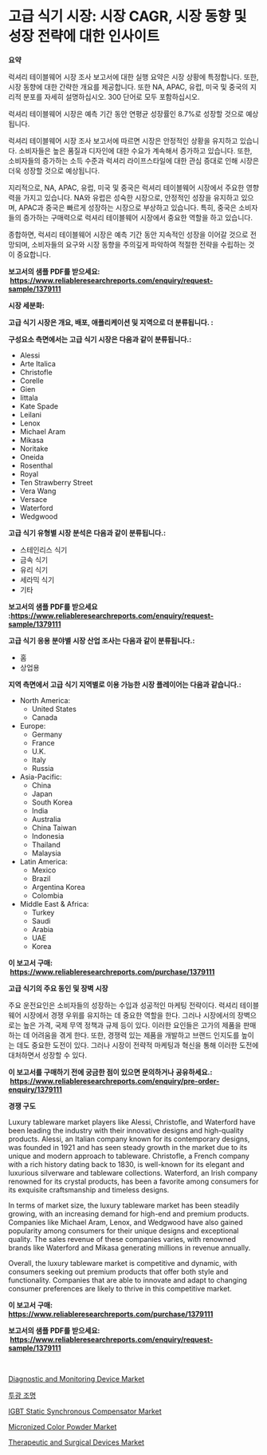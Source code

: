 <p><h1>고급 식기 시장: 시장 CAGR, 시장 동향 및 성장 전략에 대한 인사이트</h1></p><p><strong>요약</strong></p>
<p><p>럭셔리 테이블웨어 시장 조사 보고서에 대한 실행 요약은 시장 상황에 특정합니다. 또한, 시장 동향에 대한 간략한 개요를 제공합니다. 또한 NA, APAC, 유럽, 미국 및 중국의 지리적 분포를 자세히 설명하십시오. 300 단어로 모두 포함하십시오.</p><p>럭셔리 테이블웨어 시장은 예측 기간 동안 연평균 성장률인 8.7%로 성장할 것으로 예상됩니다.</p><p>럭셔리 테이블웨어 시장 조사 보고서에 따르면 시장은 안정적인 상황을 유지하고 있습니다. 소비자들은 높은 품질과 디자인에 대한 수요가 계속해서 증가하고 있습니다. 또한, 소비자들의 증가하는 소득 수준과 럭셔리 라이프스타일에 대한 관심 증대로 인해 시장은 더욱 성장할 것으로 예상됩니다.</p><p>지리적으로, NA, APAC, 유럽, 미국 및 중국은 럭셔리 테이블웨어 시장에서 주요한 영향력을 가지고 있습니다. NA와 유럽은 성숙한 시장으로, 안정적인 성장을 유지하고 있으며, APAC과 중국은 빠르게 성장하는 시장으로 부상하고 있습니다. 특히, 중국은 소비자들의 증가하는 구매력으로 럭셔리 테이블웨어 시장에서 중요한 역할을 하고 있습니다.</p><p>종합하면, 럭셔리 테이블웨어 시장은 예측 기간 동안 지속적인 성장을 이어갈 것으로 전망되며, 소비자들의 요구와 시장 동향을 주의깊게 파악하여 적절한 전략을 수립하는 것이 중요합니다.</p></p>
<p><strong>보고서의 샘플 PDF를 받으세요: &nbsp;<a href="https://www.reliableresearchreports.com/enquiry/request-sample/1379111">https://www.reliableresearchreports.com/enquiry/request-sample/1379111</a></strong></p>
<p><strong>시장 세분화:</strong></p>
<p><strong> 고급 식기 시장은 개요, 배포, 애플리케이션 및 지역으로 더 분류됩니다. :</strong></p>
<p><strong>구성요소 측면에서는 고급 식기 시장은 다음과 같이 분류됩니다.:</strong></p>
<p><ul><li>Alessi</li><li>Arte Italica</li><li>Christofle</li><li>Corelle</li><li>Gien</li><li>Iittala</li><li>Kate Spade</li><li>Leilani</li><li>Lenox</li><li>Michael Aram</li><li>Mikasa</li><li>Noritake</li><li>Oneida</li><li>Rosenthal</li><li>Royal</li><li>Ten Strawberry Street</li><li>Vera Wang</li><li>Versace</li><li>Waterford</li><li>Wedgwood</li></ul></p>
<p><strong> 고급 식기 유형별 시장 분석은 다음과 같이 분류됩니다.:</strong></p>
<p><ul><li>스테인리스 식기</li><li>금속 식기</li><li>유리 식기</li><li>세라믹 식기</li><li>기타</li></ul></p>
<p><strong>보고서의 샘플 PDF를 받으세요 :<a href="https://www.reliableresearchreports.com/enquiry/request-sample/1379111">https://www.reliableresearchreports.com/enquiry/request-sample/1379111</a></strong></p>
<p><strong> 고급 식기 응용 분야별 시장 산업 조사는 다음과 같이 분류됩니다.:</strong></p>
<p><ul><li>홈</li><li>상업용</li></ul></p>
<p><strong>지역 측면에서 고급 식기 지역별로 이용 가능한 시장 플레이어는 다음과 같습니다.:</strong></p>
<p><ul>
    <li>
        North America:
        <ul>
            <li>United States</li>
            <li>Canada</li>
        </ul>
    </li>
    <li>
        Europe:
        <ul>
            <li>Germany</li>
            <li>France</li>
            <li>U.K.</li>
            <li>Italy</li>
            <li>Russia</li>
        </ul>
    </li>
    <li>
        Asia-Pacific:
        <ul>
            <li>China</li>
            <li>Japan</li>
            <li>South Korea</li>
            <li>India</li>
            <li>Australia</li>
            <li>China Taiwan</li>
            <li>Indonesia</li>
            <li>Thailand</li>
            <li>Malaysia</li>
        </ul>
    </li>
    <li>
        Latin America:
        <ul>
            <li>Mexico</li>
            <li>Brazil</li>
            <li>Argentina Korea</li>
            <li>Colombia</li>
        </ul>
    </li>
    <li>
        Middle East & Africa:
        <ul>
            <li>Turkey</li>
            <li>Saudi</li>
            <li>Arabia</li>
            <li>UAE</li>
            <li>Korea</li>
        </ul>
    </li>
    </ul></p>
<p><strong>이 보고서 구매: &nbsp;<a href="https://www.reliableresearchreports.com/purchase/1379111">https://www.reliableresearchreports.com/purchase/1379111</a></strong></p>
<p><strong>고급 식기의 주요 동인 및 장벽 시장</strong></p>
<p><p>주요 운전요인은 소비자들의 성장하는 수입과 성공적인 마케팅 전략이다. 럭셔리 테이블웨어 시장에서 경쟁 우위를 유지하는 데 중요한 역할을 한다. 그러나 시장에서의 장벽으로는 높은 가격, 국제 무역 정책과 규제 등이 있다. 이러한 요인들은 고가의 제품을 판매하는 데 어려움을 겪게 한다. 또한, 경쟁력 있는 제품을 개발하고 브랜드 인지도를 높이는 데도 중요한 도전이 있다. 그러나 시장이 전략적 마케팅과 혁신을 통해 이러한 도전에 대처하면서 성장할 수 있다.</p></p>
<p><strong>이 보고서를 구매하기 전에 궁금한 점이 있으면 문의하거나 공유하세요.: &nbsp;<a href="https://www.reliableresearchreports.com/enquiry/pre-order-enquiry/1379111">https://www.reliableresearchreports.com/enquiry/pre-order-enquiry/1379111</a></strong></p>
<p><strong>경쟁 구도</strong></p>
<p><p>Luxury tableware market players like Alessi, Christofle, and Waterford have been leading the industry with their innovative designs and high-quality products. Alessi, an Italian company known for its contemporary designs, was founded in 1921 and has seen steady growth in the market due to its unique and modern approach to tableware. Christofle, a French company with a rich history dating back to 1830, is well-known for its elegant and luxurious silverware and tableware collections. Waterford, an Irish company renowned for its crystal products, has been a favorite among consumers for its exquisite craftsmanship and timeless designs.</p><p>In terms of market size, the luxury tableware market has been steadily growing, with an increasing demand for high-end and premium products. Companies like Michael Aram, Lenox, and Wedgwood have also gained popularity among consumers for their unique designs and exceptional quality. The sales revenue of these companies varies, with renowned brands like Waterford and Mikasa generating millions in revenue annually.</p><p>Overall, the luxury tableware market is competitive and dynamic, with consumers seeking out premium products that offer both style and functionality. Companies that are able to innovate and adapt to changing consumer preferences are likely to thrive in this competitive market.</p></p>
<p><strong>이 보고서 구매: &nbsp; <a href="https://www.reliableresearchreports.com/purchase/1379111">https://www.reliableresearchreports.com/purchase/1379111</a></strong></p>
<p><strong>보고서의 샘플 PDF를 받으세요: &nbsp;<a href="https://www.reliableresearchreports.com/enquiry/request-sample/1379111">https://www.reliableresearchreports.com/enquiry/request-sample/1379111</a></strong><strong></strong></p>
<p>&nbsp;</p>
<p><p><a href="https://issuu.com/reportprime-2/docs/diagnostic-and-monitoring-device-market-size-2030.">Diagnostic and Monitoring Device Market</a></p><p><a href="https://github.com/hxzi07639916/Market-Research-Report-List-1/blob/main/55924951007.md">투광 조명</a></p><p><a href="https://woozy-pyroraptor-a1f.notion.site/IGBT-Static-Synchronous-Compensator-Market-Size-Share-Trends-Analysis-Report-By-Application-Regi-c35a9abb70ce499383ac79d7918e3df4">IGBT Static Synchronous Compensator Market</a></p><p><a href="https://view.publitas.com/reportprime-1/micronized-color-powder-market-size-and-growth-market-segmentation-regional-and-country-breakdowns-and-market-trends-for-period-from-2024-2031/">Micronized Color Powder Market</a></p><p><a href="https://issuu.com/reportprime-2/docs/therapeutic-and-surgical-devices-market-size-2030.">Therapeutic and Surgical Devices Market</a></p></p>